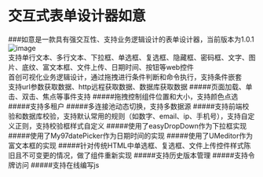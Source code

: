 # 交互式表单设计器如意
###如意是一款具有强交互性、支持业务逻辑设计的表单设计器，当前版本为1.0.1
![image](https://github.com/shiyafeng/ruyi/blob/master/ruyi.jpg)
<br>支持单行文本、多行文本、下拉框、单选框、复选框、隐藏框、密码框、文字、图片、底纹、富文本框、文件上传、日期时间、按钮等web控件
<br>首创可视化业务逻辑设计，通过拖拽进行条件判断和命令执行，支持条件嵌套
<br>支持url参数获取数据、http远程获取数据、数据库获取数据
#####页面加载、单击、双击、焦点等事件支持
#####拖拽控制组件位置和大小，支持颜色点选
#####支持多租户
#####多连接池动态切换，支持多数据源
#####支持前端校验和数据库校验，支持默认常用的规则（如数字、email、ip、手机号），支持自定义正则，支持校验框样式自定义
#####使用了easyDropDown作为下拉框实现
#####使用了My97datePicker作为日期时间的实现
#####使用了UMeditor作为富文本框的实现
#####针对传统HTML中单选框、复选框、文件上传控件样式陈旧且不可变更的情况，做了组件重新实现
#####支持历史版本管理
#####支持令牌访问
#####支持在线编写js
